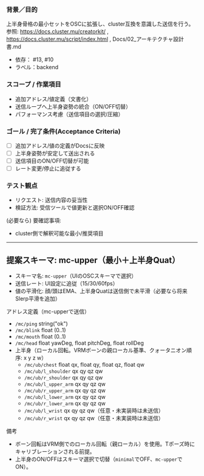 ### 背景／目的
上半身骨格の最小セットをOSCに拡張し、cluster互換を意識した送信を行う。
参照: https://docs.cluster.mu/creatorkit/ , https://docs.cluster.mu/script/index.html , Docs/02_アーキテクチャ設計書.md

- 依存： #13, #10
- ラベル：backend

### スコープ / 作業項目
- 追加アドレス/値定義（文書化）
- 送信ループへ上半身姿勢の統合（ON/OFF切替）
- パフォーマンス考慮（送信項目の選択/圧縮）

### ゴール / 完了条件(Acceptance Criteria)
- [ ] 追加アドレス/値の定義がDocsに反映
- [ ] 上半身姿勢が安定して送出される
- [ ] 送信項目のON/OFF切替が可能
- [ ] レート変更/停止に追従する

### テスト観点
- リクエスト: 送信内容の妥当性
- 検証方法: 受信ツールで値更新と選択ON/OFF確認

(必要なら) 要確認事項:
- cluster側で解釈可能な最小/推奨項目

---

## 提案スキーマ: mc-upper（最小＋上半身Quat）

- スキーマ名: `mc-upper`（UIのOSCスキーマで選択）
- 送信レート: UI設定に追従（15/30/60fps）
- 値の平滑化: 顔/頭はEMA、上半身Quatは送信側で未平滑（必要なら将来Slerp平滑を追加）

アドレス定義（mc-upperで送信）
- `/mc/ping` string("ok")
- `/mc/blink` float (0..1)
- `/mc/mouth` float (0..1)
- `/mc/head` float yawDeg, float pitchDeg, float rollDeg
- 上半身（ローカル回転。VRMボーンの親ローカル基準、クォータニオン順序: x y z w）
  - `/mc/ub/chest` float qx, float qy, float qz, float qw
  - `/mc/ub/l_shoulder` qx qy qz qw
  - `/mc/ub/r_shoulder` qx qy qz qw
  - `/mc/ub/l_upper_arm` qx qy qz qw
  - `/mc/ub/r_upper_arm` qx qy qz qw
  - `/mc/ub/l_lower_arm` qx qy qz qw
  - `/mc/ub/r_lower_arm` qx qy qz qw
  - `/mc/ub/l_wrist` qx qy qz qw（任意・未実装時は未送信）
  - `/mc/ub/r_wrist` qx qy qz qw（任意・未実装時は未送信）

備考
- ボーン回転はVRM側でのローカル回転（親ローカル）を使用。Tポーズ時にキャリブレーションされる前提。
- 上半身のON/OFFはスキーマ選択で切替（`minimal`でOFF、`mc-upper`でON）。

